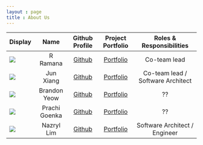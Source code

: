 ```yaml
---
layout : page
title : About Us
---
```


Display | Name | Github Profile | Project Portfolio | Roles & Responsibilities |
--------|:----:|:--------------:|:---------:|:------------------------:|
![](https://avatars1.githubusercontent.com/u/54029207?s=400&u=3c39d37a321f3d6f44c9c3e6bf8bbfabfe63d429&v=4) | R Ramana | [Github](https://github.com/R-Ramana) | [Portfolio](team/r-ramana.md) | Co-team lead |
![](https://avatars1.githubusercontent.com/u/8433829?s=400&v=4) | Jun Xiang | [Github](https://github.com/Chongjx) | [Portfolio](team/junxiang.md) | Co-team lead / Software Architect |
![](https://avatars3.githubusercontent.com/u/28587601?s=400&v=4) | Brandon Yeow | [Github](https://github.com/brandonywl) | [Portfolio](team/brandon.md) | ?? |
![](https://avatars0.githubusercontent.com/u/60388723?s=400&u=66be1de61b928701f9438d2af161d4b9113e688f&v=4) | Prachi Goenka | [Github](https://github.com/prachi2023) | [Portfolio](team/prachi2023.md) | ?? |
![](https://avatars3.githubusercontent.com/u/60337196?s=400&u=564f1f71f7c19b1091444cdb2c3185148d1d0e64&v=4) | Nazryl Lim | [Github](https://github.com/Nazryl/) | [Portfolio](team/nazrylLim.md) | Software Architect / Engineer |
